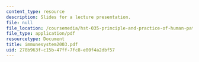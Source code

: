 ```yaml
---
content_type: resource
description: Slides for a lecture presentation.
file: null
file_location: /coursemedia/hst-035-principle-and-practice-of-human-pathology-spring-2003/278b963fc15b47ff7fc8e00f4a2dbf57_immunesystem2003.pdf
file_type: application/pdf
resourcetype: Document
title: immunesystem2003.pdf
uid: 278b963f-c15b-47ff-7fc8-e00f4a2dbf57
---
```


